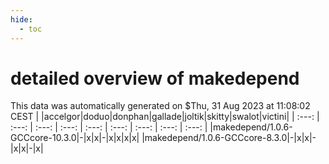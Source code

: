 ```yaml
---
hide:
  - toc
---
```


detailed overview of makedepend
===============================


This data was automatically generated on $Thu, 31 Aug 2023 at 11:08:02 CEST
| |accelgor|doduo|donphan|gallade|joltik|skitty|swalot|victini|
| :---: | :---: | :---: | :---: | :---: | :---: | :---: | :---: | :---: |
|makedepend/1.0.6-GCCcore-10.3.0|-|x|x|-|x|x|x|x|
|makedepend/1.0.6-GCCcore-8.3.0|-|x|x|-|x|x|-|x|
